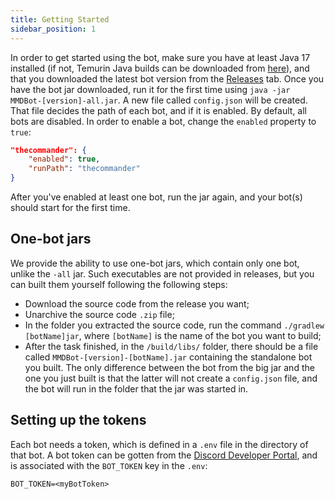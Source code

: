 ```yaml
---
title: Getting Started
sidebar_position: 1
---
```


In order to get started using the bot, make sure you have at least Java 17 installed (if not, Temurin Java builds can be downloaded from [here](https://adoptium.net/download)), and that you downloaded the latest bot version from the [Releases](https://github.com/MinecraftModDevelopment/MMDBot/releases) tab.
Once you have the bot jar downloaded, run it for the first time using `java -jar MMDBot-[version]-all.jar`. A new file called `config.json` will be created.
That file decides the path of each bot, and if it is enabled. By default, all bots are disabled.
In order to enable a bot, change the `enabled` property to `true`:
```json
"thecommander": {
    "enabled": true,
    "runPath": "thecommander"
}
```
After you've enabled at least one bot, run the jar again, and your bot(s) should start for the first time.

## One-bot jars
We provide the ability to use one-bot jars, which contain only one bot, unlike the `-all` jar.
Such executables are not provided in releases, but you can built them yourself following the following steps:
- Download the source code from the release you want;
- Unarchive the source code `.zip` file;
- In the folder you extracted the source code, run the command `./gradlew [botName]jar`, where `[botName]` is the name of the bot you want to build;
- After the task finished, in the `/build/libs/` folder, there should be a file called `MMDBot-[version]-[botName].jar` containing the standalone bot you built.
The only difference between the bot from the big jar and the one you just built is that the latter will not create a `config.json` file, and the bot will run in the folder that the jar was started in.

## Setting up the tokens
Each bot needs a token, which is defined in a `.env` file in the directory of that bot. A bot token can be gotten from the [Discord Developer Portal](https://discord.com/developers/applications/), and is associated with the `BOT_TOKEN` key in the `.env`:
```env
BOT_TOKEN=<myBotToken>
```